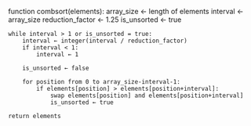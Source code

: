 function combsort(elements):
    array_size ← length of elements
    interval ← array_size
    reduction_factor ← 1.25
    is_unsorted ← true
    
    while interval > 1 or is_unsorted = true:
        interval ← integer(interval / reduction_factor)
        if interval < 1:
            interval ← 1
        
        is_unsorted ← false

        for position from 0 to array_size-interval-1:
            if elements[position] > elements[position+interval]:
                swap elements[position] and elements[position+interval]
                is_unsorted ← true
    
    return elements